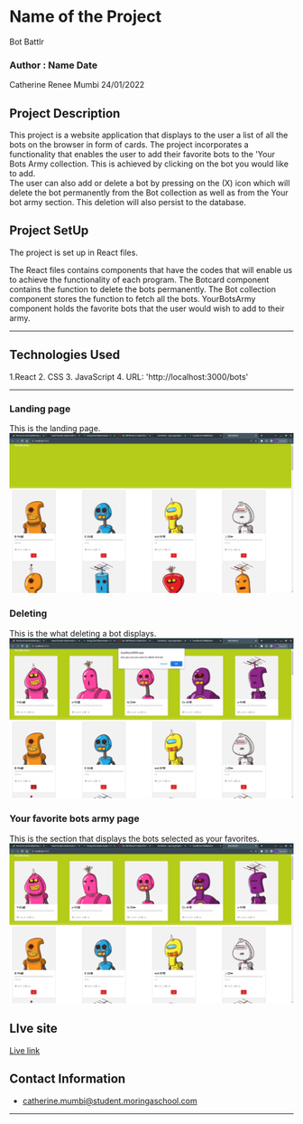 # Name of the Project
Bot Battlr
### Author : Name Date
Catherine Renee Mumbi 24/01/2022
## Project Description
This project is a website application that displays to the user a list of all the bots on the browser in form of cards.
The project incorporates a functionality that enables the user to add their favorite bots to the 'Your Bots Army collection.
This is achieved by clicking on the bot you would like to add.  
The user can also add or delete a bot by pressing on the (X) icon which will delete the bot permanently from the Bot collection as well as from the Your bot army section. 
This deletion will also persist to the database.

## Project SetUp 
 The project is set up in React files.

 The React files contains components that have the codes that will enable us to achieve the functionality of each program. 
 The Botcard component contains the function to delete the bots permanently.
 The Bot collection component stores the  function to fetch all the bots.
 YourBotsArmy component holds the favorite bots that the user would wish to add to their army.

******

## Technologies Used
1.React
2. CSS
3. JavaScript
4. URL: 'http://localhost:3000/bots'
*****

### Landing page 
This is the landing page.
![Landing page](./Images/Landingpage.png)
### Deleting 
This is the what deleting a bot displays.
![Deletion page](./Images/Delete.png)
### Your favorite bots army page
This is the section that displays the bots selected as your favorites.
![Search page](./Images/Yourbotsarmy.png)

## LIve site
[Live link]()

## Contact Information
* catherine.mumbi@student.moringaschool.com
*****